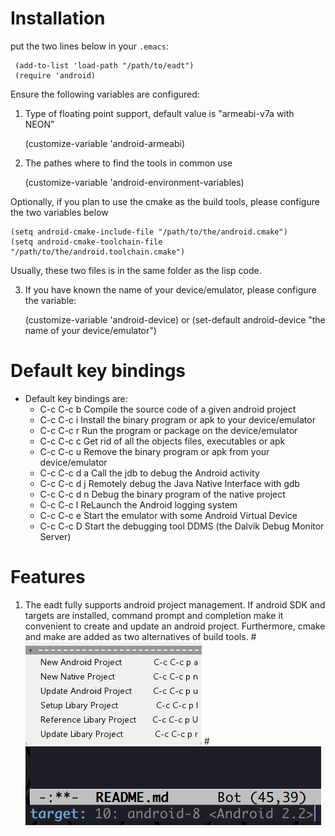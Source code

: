 # Installation
put the two lines below in your ```.emacs```:

     (add-to-list 'load-path "/path/to/eadt")
     (require 'android)

Ensure the following variables are configured:

1. Type of floating point support, default value is "armeabi-v7a with NEON"

    (customize-variable 'android-armeabi)

2. The pathes where to find the tools in common use

    (customize-variable 'android-environment-variables) 

Optionally, if you plan to use the cmake as the build tools, please configure the two variables below

    (setq android-cmake-include-file "/path/to/the/android.cmake")
    (setq android-cmake-toolchain-file "/path/to/the/android.toolchain.cmake")

Usually, these two files is in the same folder as the lisp code.

3. If you have known the name of your device/emulator, please configure the variable:

    (customize-variable 'android-device)   or
    (set-default android-device "the name of your device/emulator")

# Default key bindings
 - Default key bindings are:
   - C-c C-c b Compile the source code of a given android project
   - C-c C-c i Install the binary program or apk to your device/emulator
   - C-c C-c r Run the program or package on the device/emulator
   - C-c C-c c Get rid of all the objects files, executables or apk
   - C-c C-c u Remove the binary program or apk from your device/emulator
   - C-c C-c d a Call the jdb to debug the Android activity 
   - C-c C-c d j Remotely debug the Java Native Interface with gdb
   - C-c C-c d n Debug the binary program of the native project
   - C-c C-c l ReLaunch the Android logging system
   - C-c C-c e Start the emulator with some Android Virtual Device
   - C-c C-c D Start the debugging tool DDMS (the Dalvik Debug Monitor Server)

# Features
1. The eadt fully supports android project management. If android SDK and targets are installed, command prompt and completion make it convenient to create and update an android project. Furthermore, cmake and make are added as two alternatives of build tools.
#![Menu of project management](screenshot/project-menu.png)
#![Prompt for available targets](screenshot/targets-prompt.png)
